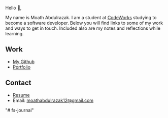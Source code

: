 Hello 👋, 

My name is Moath Abdulrazak. I am a student at [CodeWorks](https://boisecodeworks.com) studying to become a software developer. Below you will find links to some of my work and ways to get in touch. Included also are my notes and reflections while learning. 

## Work

  + [My Github](https://github.com/moathabdulrazak)
  + [Portfolio](https://moathabdulrazak.github.io/)

## Contact

  + [Resume](https://moathabdulrazak.github.io/resume)
  + Email: moathabdulrazak12@gmail.com
  
"# fs-journal" 
